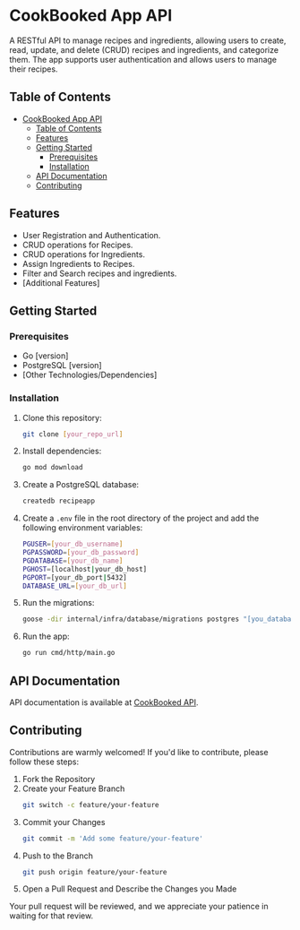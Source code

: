 # CookBooked App API

A RESTful API to manage recipes and ingredients, allowing users to create, read, update, and delete (CRUD) recipes and ingredients, and categorize them. The app supports user authentication and allows users to manage their recipes.

## Table of Contents
- [CookBooked App API](#cookbooked-app-api)
  - [Table of Contents](#table-of-contents)
  - [Features](#features)
  - [Getting Started](#getting-started)
    - [Prerequisites](#prerequisites)
    - [Installation](#installation)
  - [API Documentation](#api-documentation)
  - [Contributing](#contributing)

## Features
- User Registration and Authentication.
- CRUD operations for Recipes.
- CRUD operations for Ingredients.
- Assign Ingredients to Recipes.
- Filter and Search recipes and ingredients.
- [Additional Features]

## Getting Started

### Prerequisites
- Go [version]
- PostgreSQL [version]
- [Other Technologies/Dependencies]

### Installation
1. Clone this repository:
   ```sh
   git clone [your_repo_url]
   ```
2. Install dependencies:
   ```sh
   go mod download
   ```
3. Create a PostgreSQL database:
   ```sh
   createdb recipeapp
   ```
4. Create a `.env` file in the root directory of the project and add the following environment variables:
   ```sh
   PGUSER=[your_db_username]
   PGPASSWORD=[your_db_password]
   PGDATABASE=[your_db_name]
   PGHOST=[localhost|your_db_host]
   PGPORT=[your_db_port|5432]
   DATABASE_URL=[your_db_url]
   ```
5. Run the migrations:
   ```sh
   goose -dir internal/infra/database/migrations postgres "[you_database_url]" up
   ```
6. Run the app:
   ```sh
   go run cmd/http/main.go
   ```

## API Documentation
API documentation is available at [CookBooked API]().

## Contributing
Contributions are warmly welcomed! If you'd like to contribute, please follow these steps:

1. Fork the Repository
2. Create your Feature Branch 
    ```sh 
   git switch -c feature/your-feature
   ```
3. Commit your Changes
      ```sh 
      git commit -m 'Add some feature/your-feature'
      ```
4. Push to the Branch
      ```sh 
      git push origin feature/your-feature
      ```
5. Open a Pull Request and Describe the Changes you Made

Your pull request will be reviewed, and we appreciate your patience in waiting for that review.